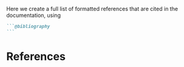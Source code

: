 Here we create a full list of formatted references that are cited in the documentation, using

````markdown
```@bibliography
```
````

# References

```@bibliography
```

